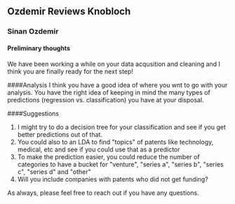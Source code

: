 ## Ozdemir Reviews Knobloch
### Sinan Ozdemir

#### Preliminary thoughts
We have been working a while on your data acqusition and cleaning and I think you are finally ready for the next step!

####Analysis
I think you have a good idea of where you wnt to go with your analysis. You have the right idea of keeping in mind the many types of predictions (regression vs. classification) you have at your disposal.

####Suggestions
1. I might try to do a decision tree for your classification and see if you get better predictions out of that.
2. You could also to an LDA to find "topics" of patents like technology, medical, etc and see if you could use that as a predictor
3. To make the prediction easier, you could reduce the number of categories to have a bucket for "venture", "series a", "series b", "series c", "series d" and "other"
4. Will you include companies with patents who did not get funding?

As always, please feel free to reach out if you have any questions.